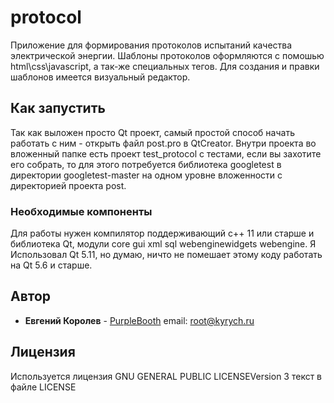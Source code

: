 # protocol
Приложение для формирования протоколов испытаний качества электрической
энергии. Шаблоны протоколов оформляются с помошью html\css\javascript, а так-же специальных тегов. Для создания и правки шаблонов имеется визуальный редактор.

## Как запустить

Так как выложен просто Qt проект, самый простой способ начать работать с ним - открыть файл post.pro в QtCreator. Внутри проекта во вложенный папке есть проект test_protocol с тестами, если вы захотите его собрать, то для этого потребуется библиотека googletest в директории googletest-master на одном уровне вложенности с директорией проекта post.

### Необходимые компоненты

Для работы нужен компилятор поддерживающий с++ 11 или старше и библиотека Qt, модули core gui xml sql webenginewidgets webengine. Я Использовал Qt 5.11, но думаю, ничто не помешает этому коду работать на Qt 5.6 и старше. 

## Автор

* **Евгений Королев** - [PurpleBooth](https://github.com/EvgenyKorolev) email: root@kyrych.ru


## Лицензия
Используется лицензия GNU GENERAL PUBLIC LICENSEVersion 3 текст в файле LICENSE
